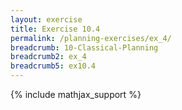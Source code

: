 ```yaml
---
layout: exercise
title: Exercise 10.4
permalink: /planning-exercises/ex_4/
breadcrumb: 10-Classical-Planning
breadcrumb2: ex_4
breadcrumb5: ex10.4
---
```


{% include mathjax_support %}


